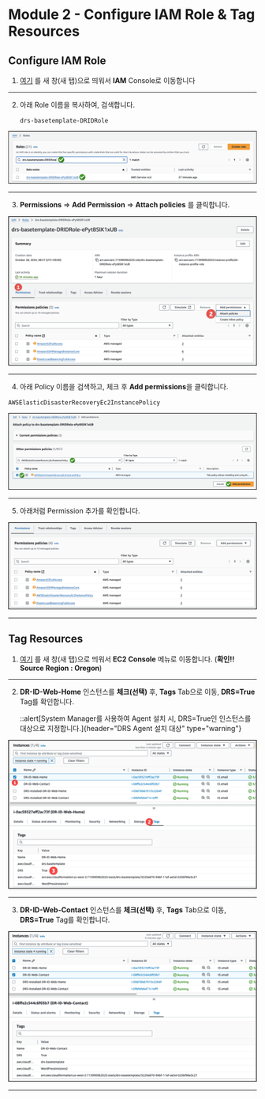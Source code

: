 # Module 2 - Configure IAM Role & Tag Resources



## Configure IAM Role

1. [여기](https://us-east-1.console.aws.amazon.com/iamv2/home?region=us-west-1#/roles) 를 새 창(새 탭)으로 띄워서 **IAM** Console로 이동합니다



---



2. 아래 Role 이름을 복사하여, 검색합니다.

   ```
   drs-basetemplate-DRIDRole
   ```

![image-20241028153457352](images/image-20241028153457352.png)



---

3. **Permissions** => **Add Permission** => **Attach policies** 를 클릭합니다.

![image-20241028153720588](images/image-20241028153720588.png)



---

4. 아래 Policy 이름을 검색하고, 체크 후 **Add permissions**을 클릭합니다.

```
AWSElasticDisasterRecoveryEc2InstancePolicy
```

![image-20241028154521811](images/image-20241028154521811.png)



---

5. 아래처럼 Permission 추가를 확인합니다.

![image-20241028154617942](images/image-20241028154617942.png)



---



## Tag Resources

1. [여기](https://us-west-2.console.aws.amazon.com/ec2/home?region=us-west-2#Instances:instanceState=running) 를 새 창(새 탭)으로 띄워서 **EC2 Console** 메뉴로 이동합니다.  (**확인!! Source Region : Oregon**)



---

2. **DR-ID-Web-Home** 인스턴스를 **체크(선택)** 후, **Tags** Tab으로 이동, **DRS=True** Tag를 확인합니다.

   ::alert[System Manager를 사용하여 Agent 설치 시, DRS=True인 인스턴스를 대상으로 지정합니다.]{header="DRS Agent 설치 대상" type="warning"}

![image-20241028204807138](images/image-20241028204807138.png)



---

3. **DR-ID-Web-Contact** 인스턴스를 **체크(선택)** 후, **Tags** Tab으로 이동, **DRS=True** Tag를 확인합니다.

![image-20241028205027179](images/image-20241028205027179.png)



---





























































































